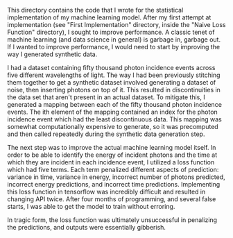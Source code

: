 This directory contains the code that I wrote for the statistical implementation of my machine learning model. After my first attempt at implementation (see "First Implementation" directory, inside the "Naive Loss Function" directory), I sought to improve performance. A classic tenet of machine learning (and data science in general) is garbage in, garbage out. If I wanted to improve performance, I would need to start by improving the way I generated synthetic data. 

I had a dataset containing fifty thousand photon incidence events across five different wavelengths of light. The way I had been previously stitching them together to get a synthetic dataset involved generating a dataset of noise, then inserting photons on top of it. This resulted in discontinuities in the data set that aren't present in an actual dataset. To mitigate this, I generated a mapping between each of the fifty thousand photon incidence events. The ith element of the mapping contained an index for the photon incidence event which had the least discontinuous data. This mapping was somewhat computationally expensive to generate, so it was precomputed and then called repeatedly during the synthetic data generation step.

The next step was to improve the actual machine learning model itself. In order to be able to identify the energy of incident photons and the time at which they are incident in each incidence event, I utilized a loss function which had five terms. Each term penalized different aspects of prediction: variance in time, variance in energy, incorrect number of photons predicted, incorrect energy predictions, and incorrect time predictions. Implementing this loss function in tensorflow was incredibly difficult and resulted in changing API twice. After four months of programming, and several false starts, I was able to get the model to train without erroring.

In tragic form, the loss function was ultimately unsuccessful in penalizing the predictions, and outputs were essentially gibberish.
